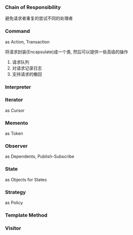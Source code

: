 

### Chain of Responsibility
避免请求者重复的尝试不同的处理者


### Command
as Action, Transaction

将请求封装(Encapsulate)成一个类, 然后可以提供一些高级的操作
1. 请求队列
2. 对请求记录日志
3. 支持请求的撤回


### Interpreter

### Iterator
as Cursor

### Memento
as Token

### Observer
as Dependents, Publish-Subscribe

### State
as Objects for States

### Strategy
as Policy

### Template Method

### Visitor

